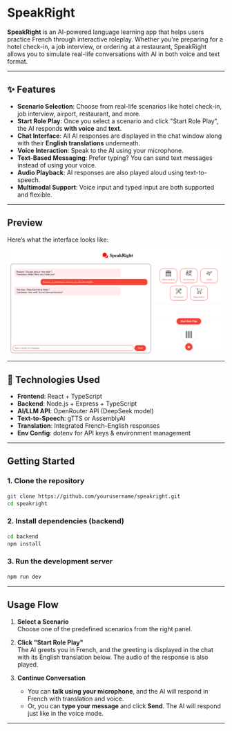 
# SpeakRight

**SpeakRight** is an AI-powered language learning app that helps users practice French through interactive roleplay. Whether you're preparing for a hotel check-in, a job interview, or ordering at a restaurant, SpeakRight allows you to simulate real-life conversations with AI in both voice and text format.

---

## ✨ Features

-  **Scenario Selection**: Choose from real-life scenarios like hotel check-in, job interview, airport, restaurant, and more.
-  **Start Role Play**: Once you select a scenario and click "Start Role Play", the AI responds **with voice** and **text**.
-  **Chat Interface**: All AI responses are displayed in the chat window along with their **English translations** underneath.
-  **Voice Interaction**: Speak to the AI using your microphone.
- **Text-Based Messaging**: Prefer typing? You can send text messages instead of using your voice.
-  **Audio Playback**: AI responses are also played aloud using text-to-speech.
-  **Multimodal Support**: Voice input and typed input are both supported and flexible.

---

## Preview

Here’s what the interface looks like:

![SpeakRight Preview](./src/img/speakright-preview.png)

---

## 🧰 Technologies Used

- **Frontend**: React + TypeScript
- **Backend**: Node.js + Express + TypeScript
- **AI/LLM API**: OpenRouter API (DeepSeek model)
- **Text-to-Speech**: gTTS or AssemblyAI
- **Translation**: Integrated French–English responses
- **Env Config**: dotenv for API keys & environment management

---

## Getting Started

### 1. Clone the repository

```bash
git clone https://github.com/yourusername/speakright.git
cd speakright
```

### 2. Install dependencies (backend)

```bash
cd backend
npm install
```

### 3. Run the development server

```bash
npm run dev
```

---

## Usage Flow

1. **Select a Scenario**  
   Choose one of the predefined scenarios from the right panel.

2. **Click "Start Role Play"**  
   The AI greets you in French, and the greeting is displayed in the chat with its English translation below. The audio of the response is also played.

3. **Continue Conversation**  
   - You can **talk using your microphone**, and the AI will respond in French with translation and voice.
   - Or, you can **type your message** and click **Send**. The AI will respond just like in the voice mode.

---


